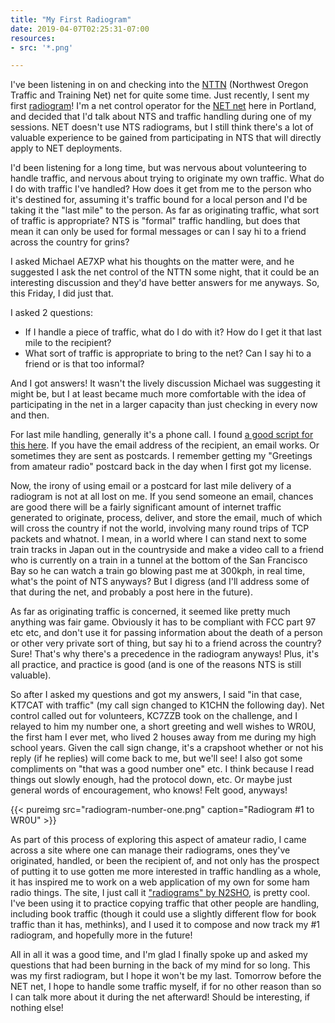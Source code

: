 ```yaml
---
title: "My First Radiogram"
date: 2019-04-07T02:25:31-07:00
resources:
- src: '*.png'

---
```


I've been listening in on and checking into the [NTTN](http://nttnweb.us/) (Northwest Oregon Traffic and Training Net) net for quite some time. Just recently, I sent my first [radiogram](https://en.wikipedia.org/wiki/ARRL_Radiogram)! I'm a net control operator for the [NET net](https://portlandprepares.org/net-resources/radio/ham-radio/practice-opportunities/net-net/) here in Portland, and decided that I'd talk about NTS and traffic handling during one of my sessions. NET doesn't use NTS radiograms, but I still think there's a lot of valuable experience to be gained from participating in NTS that will directly apply to NET deployments.

I'd been listening for a long time, but was nervous about volunteering to handle traffic, and nervous about trying to originate my own traffic. What do I do with traffic I've handled? How does it get from me to the person who it's destined for, assuming it's traffic bound for a local person and I'd be taking it the "last mile" to the person. As far as originating traffic, what sort of traffic is appropriate? NTS is "formal" traffic handling, but does that mean it can only be used for formal messages or can I say hi to a friend across the country for grins?

I asked Michael AE7XP what his thoughts on the matter were, and he suggested I ask the net control of the NTTN some night, that it could be an interesting discussion and they'd have better answers for me anyways. So, this Friday, I did just that.

I asked 2 questions:

* If I handle a piece of traffic, what do I do with it? How do I get it that last mile to the recipient?
* What sort of traffic is appropriate to bring to the net? Can I say hi to a friend or is that too informal?

And I got answers! It wasn't the lively discussion Michael was suggesting it might be, but I at least became much more comfortable with the idea of participating in the net in a larger capacity than just checking in every now and then.

For last mile handling, generally it's a phone call. I found [a good script for this here](https://ema.arrl.org/radiogram-call-script-guide/). If you have the email address of the recipient, an email works. Or sometimes they are sent as postcards. I remember getting my "Greetings from amateur radio" postcard back in the day when I first got my license.

Now, the irony of using email or a postcard for last mile delivery of a radiogram is  not at all lost on me. If you send someone an email, chances are good there will be a fairly significant amount of internet traffic generated to originate, process, deliver, and store the email, much of which will cross the country if not the world, involving many round trips of TCP packets and whatnot. I mean, in a world where I can stand next to some train tracks in Japan out in the countryside and make a video call to a friend who is currently on a train in a tunnel at the bottom of the San Francisco Bay so he can watch a train go blowing past me at 300kph, in real time, what's the point of NTS anyways? But I digress (and I'll address some of that during the net, and probably a post here in the future).

As far as originating traffic is concerned, it seemed like pretty much anything was fair game. Obviously it has to be compliant with FCC part 97 etc etc, and don't use it for passing information about the death of a person or other very private sort of thing, but say hi to a friend across the country? Sure! That's why there's a precedence in the radiogram anyways! Plus, it's all practice, and practice is good (and is one of the reasons NTS is still valuable).

So after I asked my questions and got my answers, I said "in that case, KT7CAT with traffic" (my call sign changed to K1CHN the following day). Net control called out for volunteers, KC7ZZB took on the challenge, and I relayed to him my number one, a short greeting and well wishes to WR0U, the first ham I ever met, who lived 2 houses away from me during my high school years. Given the call sign change, it's a crapshoot whether or not his reply (if he replies) will come back to me, but we'll see! I also got some compliments on "that was a good number one" etc. I think because I read things out slowly enough, had the protocol down, etc. Or maybe just general words of encouragement, who knows! Felt good, anyways!

{{< pureimg src="radiogram-number-one.png" caption="Radiogram #1 to WR0U" >}}

As part of this process of exploring this aspect of amateur radio, I came across a site where one can manage their radiograms, ones they've originated, handled, or been the recipient of, and not only has the prospect of putting it to use gotten me more interested in traffic handling as a whole, it has inspired me to work on a web application of my own for some ham radio things. The site, I just call it ["radiograms" by N2SHO](http://radiogram.n2sho.com), is pretty cool. I've been using it to practice copying traffic that other people are handling, including book traffic (though it could use a slightly different flow for book traffic than it has, methinks), and I used it to compose and now track my #1 radiogram, and hopefully more in the future!

All in all it was a good time, and I'm glad I finally spoke up and asked my questions that had been burning in the back of my mind for so long. This was my first radiogram, but I hope it won't be my last. Tomorrow before the NET net, I hope to handle some traffic myself, if for no other reason than so I can talk more about it during the net afterward! Should be interesting, if nothing else!
